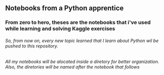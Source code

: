 ## Notebooks from a **Python** apprentice

### From zero to hero, theses are the notebooks that i've used while learning and solving Kaggle exercises

###### So, from now on, every new topic learned that I learn about Python wil be pushed to this repository.

###### All my notebooks will be alocated inside a diretory for better organization. Also, the diretories will be named after the notebook that follows

